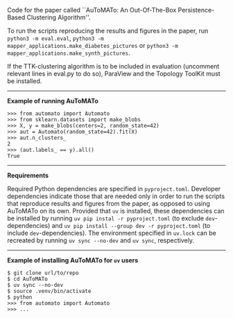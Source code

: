 Code for the paper called ``AuToMATo: An Out-Of-The-Box Persistence-Based Clustering Algorithm''.

To run the scripts reproducing the results and figures in the paper, run `python3 -m eval.eval`, `python3 -m mapper_applications.make_diabetes_pictures` or `python3 -m mapper_applications.make_synth_pictures`.

If the TTK-clustering algorithm is to be included in evaluation (uncomment relevant lines in eval.py to do so), ParaView and the Topology ToolKit must be installed.

---

__Example of running AuToMATo__

```
>>> from automato import Automato
>>> from sklearn.datasets import make_blobs
>>> X, y = make_blobs(centers=2, random_state=42)
>>> aut = Automato(random_state=42).fit(X)
>>> aut.n_clusters_
2
>>> (aut.labels_ == y).all()
True
```

---

__Requirements__

Required Python dependencies are specified in `pyproject.toml`. Developer dependencies indicate those that are needed only in order to run the scripts that reproduce results and figures from the paper, as opposed to using AuToMATo on its own. Provided that `uv` is installed, these dependencies can be installed by running `uv pip instal -r pyproject.toml` (to exclude `dev`-dependencies) and `uv pip install --group dev -r pyproject.toml` (to include `dev`-dependencies). The environment specified in `uv.lock` can be recreated by running `uv sync --no-dev` and `uv sync`, respectively.

---

__Example of installing AuToMATo for `uv` users__

```
$ git clone url/to/repo
$ cd AuToMATo
$ uv sync --no-dev
$ source .venv/bin/activate
$ python
>>> from automato import Automato
>>> ...
```
